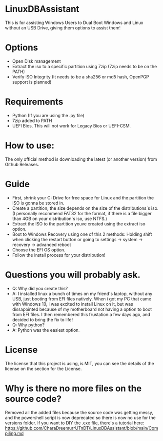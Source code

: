 # LinuxDBAssistant
This is for assisting Windows Users to Dual Boot Windows and Linux without an USB Drive, giving them options to assist them!
# Options
- Open Disk management
- Extract the iso to a specific partition using 7zip (7zip needs to be on the PATH)
- Verify ISO Integrity (It needs to be a sha256 or md5 hash, OpenPGP support is planned)
# Requirements
- Python (If you are using the .py file)
- 7zip added to PATH
- UEFI Bios. This will not work for Legacy Bios or UEFI-CSM.
# How to use:
The only official method is downloading the latest (or another version) from Github Releases. 
# Guide 
- First, shrink your C: Drive for free space for Linux and the partition the ISO is gonna be stored in.
- Create a partition, the size depends on the size of the distributions´s iso. (I personally recommend FAT32 for the format, if there is a file bigger than 4GB on your distribution´s iso, use NTFS.)
- Extract the ISO to the partition youve created using the extract iso option.
- Boot to Windows Recovery using one of this 2 methods: Holding shift when clicking the restart button or going to settings -> system -> recovery -> advanced reboot 
- Choose the EFI OS option.
- Follow the install process for your distribution!
# Questions you will probably ask.
- Q: Why did you create this?
- A: I installed linux a bunch of times on my friend´s laptop, without any USB, just booting from EFI files natively. When i got my PC that came with Windows 10, i was excited to install Linux on it, but was dissapointed because of my motherboard not having a option to boot from EFI files. I then remembered this frustation a few days ago, and decided to bring the fix to life!
- Q: Why python?
- A: Python was the easiest option.
# License
The license that this project is using, is MIT, you can see the details of the license on the section for the License.
# Why is there no more files on the source code?
Removed all the added files because the source code was getting messy, and the powershell script is now deprecated so there is now no use for the versions folder.
If you want to DIY the .exe file, there's a tutorial here: https://github.com/CharaDreemurrUTnDT/LinuxDBAssistant/blob/main/Compiling.md
